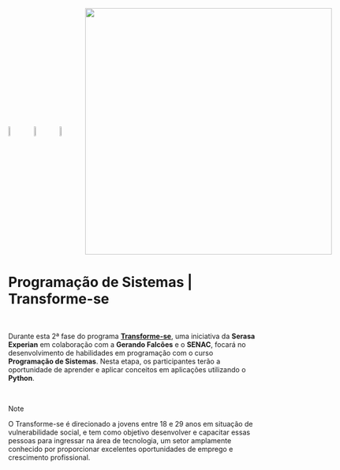 
<div style="display: flex; gap: 2rem; align-items: center;">
    <img src="./Images/serasaexperian-logo.png" alt="" width="13%" align="center"/>
    <img src="./Images/senac-logo.png" alt="" width="8%" align="center"/>
    <img src="./Images/gerandofalcoes-logo.png" alt="" width="16%" align="center"/>
    <img src="./Images/transformese-logo.png" alt="" width="500" align="center"/>
</div>


<h1>Programação de Sistemas | Transforme-se</h1>
<br>

Durante esta 2ª fase do programa **[Transforme-se](https://www.serasaexperian.com.br/transforme-se/)**, uma iniciativa da **Serasa Experian** em colaboração com a **Gerando Falcões** e o **SENAC**, focará no desenvolvimento de habilidades em programação com o curso **Programação de Sistemas**. Nesta etapa, os participantes terão a oportunidade de aprender e aplicar conceitos em aplicações utilizando o **Python**.

<br>

> [!NOTE]
O Transforme-se é direcionado a jovens entre 18 e 29 anos em situação de vulnerabilidade social, e tem como objetivo desenvolver e capacitar essas pessoas para ingressar na área de tecnologia, um setor amplamente conhecido por proporcionar excelentes oportunidades de emprego e crescimento profissional. 

<br>


